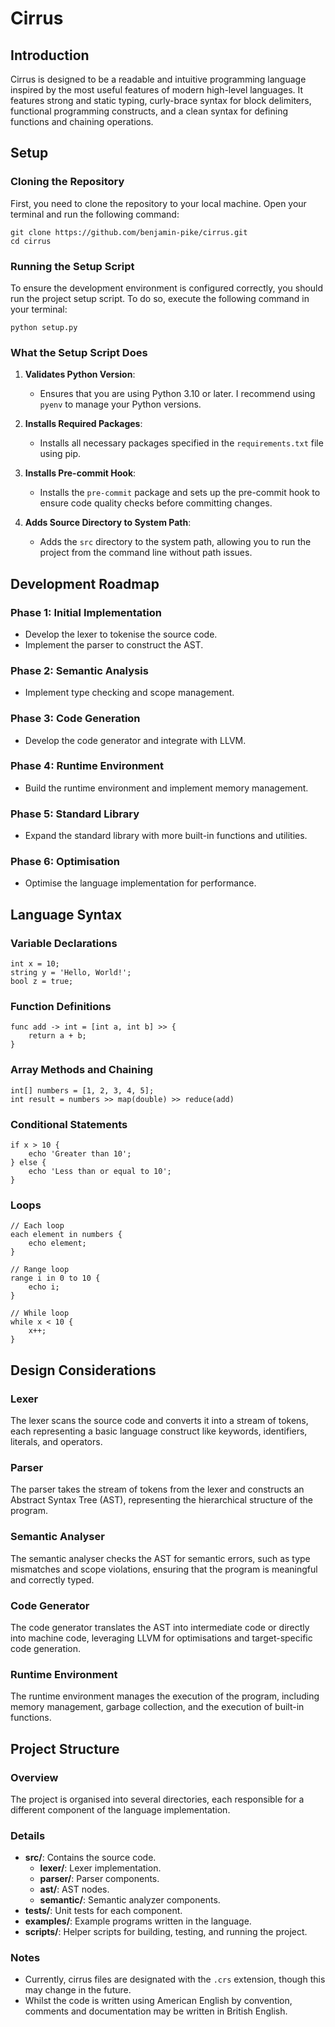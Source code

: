 # Cirrus

## Introduction
Cirrus is designed to be a readable and intuitive programming language inspired by the most useful features of modern high-level languages. It features strong and static typing, curly-brace syntax for block delimiters, functional programming constructs, and a clean syntax for defining functions and chaining operations.

## Setup

### Cloning the Repository
First, you need to clone the repository to your local machine. Open your terminal and run the following command:
```
git clone https://github.com/benjamin-pike/cirrus.git
cd cirrus
```

### Running the Setup Script
To ensure the development environment is configured correctly, you should run the project setup script. To do so, execute the following command in your terminal:
```
python setup.py
```

### What the Setup Script Does

1. **Validates Python Version**:
   - Ensures that you are using Python 3.10 or later. I recommend using `pyenv` to manage your Python versions.

2. **Installs Required Packages**:
   - Installs all necessary packages specified in the `requirements.txt` file using pip.

3. **Installs Pre-commit Hook**:
   - Installs the `pre-commit` package and sets up the pre-commit hook to ensure code quality checks before committing changes.

4. **Adds Source Directory to System Path**:
   - Adds the `src` directory to the system path, allowing you to run the project from the command line without path issues.

## Development Roadmap
### Phase 1: Initial Implementation
- Develop the lexer to tokenise the source code.
- Implement the parser to construct the AST.

### Phase 2: Semantic Analysis
- Implement type checking and scope management.

### Phase 3: Code Generation
- Develop the code generator and integrate with LLVM.

### Phase 4: Runtime Environment
- Build the runtime environment and implement memory management.

### Phase 5: Standard Library
- Expand the standard library with more built-in functions and utilities.

### Phase 6: Optimisation
- Optimise the language implementation for performance.

## Language Syntax
### Variable Declarations
```
int x = 10;
string y = 'Hello, World!';
bool z = true;
```

### Function Definitions
```
func add -> int = [int a, int b] >> {
    return a + b;
}
```

### Array Methods and Chaining
```
int[] numbers = [1, 2, 3, 4, 5];
int result = numbers >> map(double) >> reduce(add)
```

### Conditional Statements
```
if x > 10 {
    echo 'Greater than 10';
} else {
    echo 'Less than or equal to 10';
}
```

### Loops
```
// Each loop
each element in numbers {
    echo element;
}

// Range loop
range i in 0 to 10 {
    echo i;
}

// While loop
while x < 10 {
    x++;
}
```

## Design Considerations
### Lexer
The lexer scans the source code and converts it into a stream of tokens, each representing a basic language construct like keywords, identifiers, literals, and operators.

### Parser
The parser takes the stream of tokens from the lexer and constructs an Abstract Syntax Tree (AST), representing the hierarchical structure of the program.

### Semantic Analyser
The semantic analyser checks the AST for semantic errors, such as type mismatches and scope violations, ensuring that the program is meaningful and correctly typed.

### Code Generator
The code generator translates the AST into intermediate code or directly into machine code, leveraging LLVM for optimisations and target-specific code generation.

### Runtime Environment
The runtime environment manages the execution of the program, including memory management, garbage collection, and the execution of built-in functions.

## Project Structure
### Overview
The project is organised into several directories, each responsible for a different component of the language implementation.

### Details
- **src/**: Contains the source code.
  - **lexer/**: Lexer implementation.
  - **parser/**: Parser components.
  - **ast/**: AST nodes.
  - **semantic/**: Semantic analyzer components.
- **tests/**: Unit tests for each component.
- **examples/**: Example programs written in the language.
- **scripts/**: Helper scripts for building, testing, and running the project.

### Notes
- Currently, cirrus files are designated with the `.crs` extension, though this may change in the future.
- Whilst the code is written using American English by convention, comments and documentation may be written in British English.
